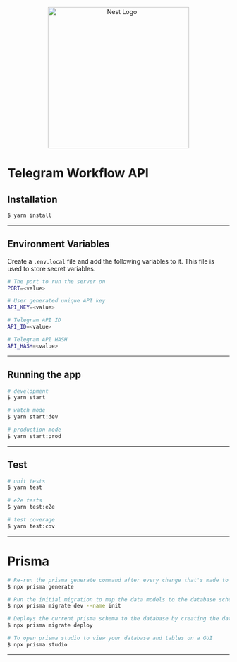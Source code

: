 <p align="center">
  <a href="http://nestjs.com/" target="blank"><img src="https://nestjs.com/img/logo_text.svg" width="320" alt="Nest Logo" /></a>
</p>

# Telegram Workflow API

## Installation

```bash
$ yarn install
```

---

## Environment Variables

Create a `.env.local` file and add the following variables to it. This file is used to store secret variables.

```bash
# The port to run the server on
PORT=<value>

# User generated unique API key
API_KEY=<value>

# Telegram API ID
API_ID=<value>

# Telegram API HASH
API_HASH=<value>
```

---

## Running the app

```bash
# development
$ yarn start

# watch mode
$ yarn start:dev

# production mode
$ yarn start:prod
```

---

## Test

```bash
# unit tests
$ yarn test

# e2e tests
$ yarn test:e2e

# test coverage
$ yarn test:cov
```

---

# Prisma

```bash
# Re-run the prisma generate command after every change that's made to your Prisma schema to update the generated Prisma Client code
$ npx prisma generate

# Run the initial migration to map the data models to the database schema and generate the migration files.
$ npx prisma migrate dev --name init

# Deploys the current prisma schema to the database by creating the database and tables needed.
$ npx prisma migrate deploy

# To open prisma studio to view your database and tables on a GUI
$ npx prisma studio
```

---
